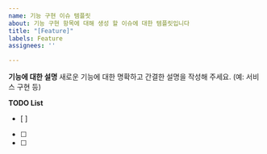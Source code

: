 ```yaml
---
name: 기능 구현 이슈 템플릿
about: 기능 구현 항목에 대해 생성 할 이슈에 대한 템플릿입니다
title: "[Feature]"
labels: Feature
assignees: ''

---
```


**기능에 대한 설명**
새로운 기능에 대한 명확하고 간결한 설명을 작성해 주세요.
(예: 서비스 구현 등)

**TODO List**
- [ ] 
- [ ]
- [ ]
